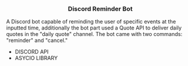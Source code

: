 <h3 align = "center">Discord Reminder Bot</h3>

A Discord bot capable of reminding the user of specific events at the inputted time, additionally the bot part used a Quote API to deliver daily quotes in the "daily quote" channel. The bot came with two commands: "reminder" and "cancel."

<ul>
  <li>DISCORD API</li>
  <li>ASYCIO LIBRARY</li>
</ul>




